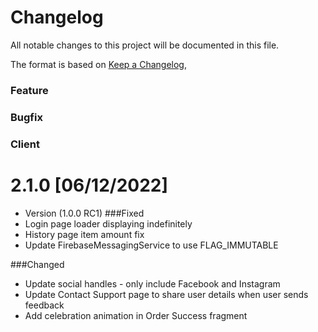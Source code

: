 # Changelog
All notable changes to this project will be documented in this file.

The format is based on [Keep a Changelog](https://keepachangelog.com/en/1.0.0/),

### Feature
### Bugfix
### Client


# 2.1.0 [06/12/2022]
- Version (1.0.0 RC1)
###Fixed
- Login page loader displaying indefinitely
- History page item amount fix
- Update FirebaseMessagingService to use FLAG_IMMUTABLE

###Changed
- Update social handles - only include Facebook and Instagram
- Update Contact Support page to share user details when user sends feedback
- Add celebration animation in Order Success fragment



